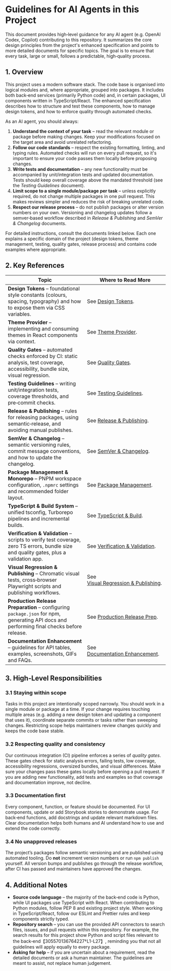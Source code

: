 # Guidelines for AI Agents in this Project

This document provides high‑level guidance for any AI agent (e.g. OpenAI Codex, Copilot) contributing to this repository.  It summarizes the core design principles from the project's enhanced specification and points to more detailed documents for specific topics.  The goal is to ensure that every task, large or small, follows a predictable, high‑quality process.

## 1. Overview

This project uses a modern software stack.  The code base is organised into logical modules and, where appropriate, grouped into packages.  It includes both back‑end services (primarily Python code) and, in certain packages, UI components written in TypeScript/React.  The enhanced specification describes how to structure and test these components, how to manage design tokens, and how to enforce quality through automated checks.

As an AI agent, you should always:

1. **Understand the context of your task** – read the relevant module or package before making changes.  Keep your modifications focused on the target area and avoid unrelated refactoring.
2. **Follow our code standards** – respect the existing formatting, linting, and typing rules.  Automated checks will run on every pull request, so it's important to ensure your code passes them locally before proposing changes.
3. **Write tests and documentation** – any new functionality must be accompanied by unit/integration tests and updated documentation.  Tests should keep overall coverage above the mandated threshold (see the *Testing Guidelines* document).
4. **Limit scope to a single module/package per task** – unless explicitly required, do not change multiple packages in one pull request.  This makes reviews simpler and reduces the risk of breaking unrelated code.
5. **Respect our release process** – do not publish packages or alter version numbers on your own.  Versioning and changelog updates follow a semver‑based workflow described in *Release & Publishing* and *SemVer & Changelog* documents.

For detailed instructions, consult the documents linked below.  Each one explains a specific domain of the project (design tokens, theme management, testing, quality gates, release process) and contains code examples where appropriate.

## 2. Key References

| Topic | Where to Read More |
|------|-------------------|
| **Design Tokens** – foundational style constants (colours, spacing, typography) and how to expose them via CSS variables. | See [Design Tokens](docs/design_tokens.md). |
| **Theme Provider** – implementing and consuming themes in React components via context. | See [Theme Provider](docs/theme_provider.md). |
| **Quality Gates** – automated checks enforced by CI: static analysis, test coverage, accessibility, bundle size, visual regression. | See [Quality Gates](docs/quality_gates.md). |
| **Testing Guidelines** – writing unit/integration tests, coverage thresholds, and pre‑commit checks. | See [Testing Guidelines](docs/testing_guidelines.md). |
| **Release & Publishing** – rules for releasing packages, using semantic‑release, and avoiding manual publishes. | See [Release & Publishing](docs/release_publish.md). |
| **SemVer & Changelog** – semantic versioning rules, commit message conventions, and how to update the changelog. | See [SemVer & Changelog](docs/semver_changelog.md). |
| **Package Management & Monorepo** – PNPM workspace configuration, `.npmrc` settings and recommended folder layout. | See [Package Management](docs/package_management.md). |
| **TypeScript & Build System** – unified tsconfig, Turborepo pipelines and incremental builds. | See [TypeScript & Build](docs/typescript_build.md). |
| **Verification & Validation** – scripts to verify test coverage, zero TS errors, bundle size and quality gates, plus a validation app. | See [Verification & Validation](docs/verification_validation.md). |
| **Visual Regression & Publishing** – Chromatic visual tests, cross‑browser Playwright scripts and publishing workflows. | See [Visual Regression & Publishing](docs/visual_regression_publish.md). |
| **Production Release Preparation** – configuring `package.json` for npm, generating API docs and performing final checks before release. | See [Production Release Prep](docs/production_release_prep.md). |
| **Documentation Enhancement** – guidelines for API tables, examples, screenshots, GIFs and FAQs. | See [Documentation Enhancement](docs/documentation_enhancement.md). |

## 3. High‑Level Responsibilities

### 3.1 Staying within scope

Tasks in this project are intentionally scoped narrowly.  You should work in a single module or package at a time.  If your change requires touching multiple areas (e.g. adding a new design token and updating a component that uses it), coordinate separate commits or tasks rather than sweeping changes.  Restricting scope helps maintainers review changes quickly and keeps the code base stable.

### 3.2 Respecting quality and consistency

Our continuous integration (CI) pipeline enforces a series of *quality gates*.  These gates check for static analysis errors, failing tests, low coverage, accessibility regressions, oversized bundles, and visual differences.  Make sure your changes pass these gates locally before opening a pull request.  If you are adding new functionality, add tests and examples so that coverage and documentation improve, not decline.

### 3.3 Documentation first

Every component, function, or feature should be documented.  For UI components, update or add Storybook stories to demonstrate usage.  For back‑end functions, add docstrings and update relevant markdown files.  Clear documentation helps both humans and AI understand how to use and extend the code correctly.

### 3.4 No unapproved releases

The project’s packages follow semantic versioning and are published using automated tooling.  Do **not** increment version numbers or run `npm publish` yourself.  All version bumps and publishes go through the release workflow, after CI has passed and maintainers have approved the changes.

## 4. Additional Notes

* **Source code language** – the majority of the back‑end code is Python, while UI packages use TypeScript with React.  When contributing to Python modules, follow PEP 8 and existing project style.  When working in TypeScript/React, follow our ESLint and Prettier rules and keep components strictly typed.
* **Repository search** – you can use the provided API connectors to search files, issues, and pull requests within this repository.  For example, the search results for this project show Python and script files relevant to the back‑end【305570136764227†L1-L27】, reminding you that not all guidelines will apply equally to every package.
* **Asking for help** – if you are uncertain about a requirement, read the detailed documents or ask a human maintainer.  The guidelines are meant to assist, not replace human judgement.
